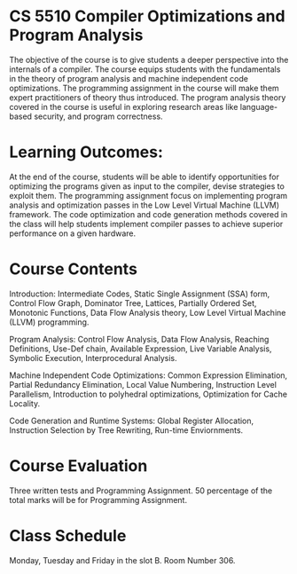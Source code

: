 # CS 5510 Compiler Optimizations and Program Analysis

The objective of the course is to give students a deeper perspective into the internals of a
compiler. The course equips students with the fundamentals in the theory of program
analysis and machine independent code optimizations. The programming assignment in
the course will make them expert practitioners of theory thus introduced. The program
analysis theory covered in the course is useful in exploring research areas like
language-based security, and program correctness.

# Learning Outcomes:

At the end of the course, students will be able to identify opportunities for optimizing the
programs given as input to the compiler, devise strategies to exploit them. The
programming assignment focus on implementing program analysis and optimization
passes in the Low Level Virtual Machine (LLVM) framework. The code optimization and
code generation methods covered in the class will help students implement compiler
passes to achieve superior performance on a given hardware.

# Course Contents

Introduction: Intermediate Codes, Static Single Assignment (SSA) form, Control Flow
Graph, Dominator Tree, Lattices, Partially Ordered Set, Monotonic Functions, Data Flow
Analysis theory, Low Level Virtual Machine (LLVM) programming. 

 Program Analysis: Control Flow Analysis, Data Flow Analysis, Reaching Definitions,
Use-Def chain, Available Expression, Live Variable Analysis, Symbolic Execution,
Interprocedural Analysis.

 Machine Independent Code Optimizations: Common Expression Elimination, Partial
Redundancy Elimination, Local Value Numbering, Instruction Level Parallelism,
Introduction to polyhedral optimizations, Optimization for Cache Locality.

 Code Generation and Runtime Systems: Global Register Allocation, Instruction Selection
by Tree Rewriting, Run-time Enviornments.


# Course Evaluation

Three written tests and Programming Assignment.
50 percentage of the total marks will be for Programming Assignment.

# Class Schedule
 Monday, Tuesday and Friday in the slot B. Room Number 306.
 